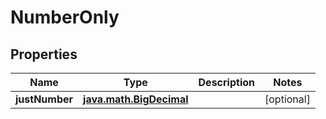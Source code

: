 # NumberOnly

## Properties
Name | Type | Description | Notes
------------ | ------------- | ------------- | -------------
**justNumber** | [**java.math.BigDecimal**](java.math.BigDecimal.md) |  |  [optional]
